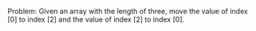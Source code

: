 Problem:
Given an array with the length of three, move the value of index [0] to index [2] and the value of index [2] to index [0].
